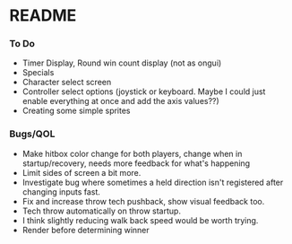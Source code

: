 # README #

### To Do ###
* Timer Display, Round win count display (not as ongui)
* Specials
* Character select screen
* Controller select options (joystick or keyboard. Maybe I could just enable everything at once and add the axis values??)
* Creating some simple sprites

### Bugs/QOL ###
* Make hitbox color change for both players, change when in startup/recovery, needs more feedback for what's happening
* Limit sides of screen a bit more.
* Investigate bug where sometimes a held direction isn't registered after changing inputs fast.
* Fix and increase throw tech pushback, show visual feedback too.
* Tech throw automatically on throw startup.
* I think slightly reducing walk back speed would be worth trying.
* Render before determining winner
